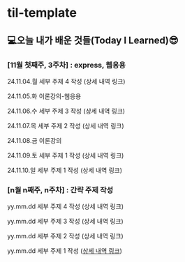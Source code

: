 # til-template

## 💻오늘 내가 배운 것들(Today I Learned)😎

### [11월 첫째주, 3주차] : express, 웹응용

24.11.04.월 세부 주제 4 작성 (상세 내역 링크)

24.11.05.화 이론강의-웹응용

24.11.06.수 세부 주제 3 작성 (상세 내역 링크)

24.11.07.목 세부 주제 2 작성 (상세 내역 링크)

24.11.08.금 이론강의

24.11.09.토 세부 주제 1 작성 (상세 내역 링크)

24.11.10.일 세부 주제 1 작성 (상세 내역 링크)

### [n월 n째주, n주차] : 간략 주제 작성 

yy.mm.dd 세부 주제 4 작성 (상세 내역 링크)

yy.mm.dd 세부 주제 3 작성 (상세 내역 링크)

yy.mm.dd 세부 주제 2 작성 (상세 내역 링크)

yy.mm.dd 세부 주제 1 작성 ([상세 내역 링크](https://github.com/kakao-cloud-edu-5/til-template/blob/main/Jan/yyyy-mm-dd))
